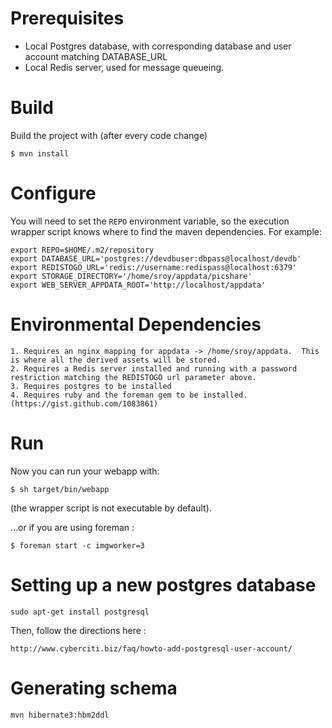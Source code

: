 # Prerequisites

- Local Postgres database, with corresponding database and user account matching DATABASE_URL
- Local Redis server, used for message queueing.

# Build

Build the project with (after every code change)

    $ mvn install

# Configure

You will need to set the `REPO` environment variable, so the execution wrapper script knows where to find the maven dependencies. For example:

    export REPO=$HOME/.m2/repository
    export DATABASE_URL='postgres://devdbuser:dbpass@localhost/devdb'
    export REDISTOGO_URL='redis://username:redispass@localhost:6379'
    export STORAGE_DIRECTORY='/home/sroy/appdata/picshare'
    export WEB_SERVER_APPDATA_ROOT='http://localhost/appdata'
    
# Environmental Dependencies

	1. Requires an nginx mapping for appdata -> /home/sroy/appdata.  This is where all the derived assets will be stored.
	2. Requires a Redis server installed and running with a password restriction matching the REDISTOGO url parameter above.
	3. Requires postgres to be installed
	4. Requires ruby and the foreman gem to be installed. (https://gist.github.com/1083861)

# Run

Now you can run your webapp with:

    $ sh target/bin/webapp

(the wrapper script is not executable by default).

...or if you are using foreman :

	$ foreman start -c imgworker=3


# Setting up a new postgres database

    sudo apt-get install postgresql

Then, follow the directions here :

    http://www.cyberciti.biz/faq/howto-add-postgresql-user-account/

# Generating schema

	mvn hibernate3:hbm2ddl